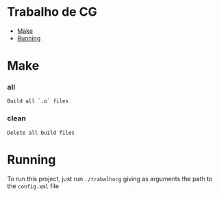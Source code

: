# Trabalho de CG
- [Make](#make)
- [Running](#running)


# Make

### all
    Build all `.o` files
  
### clean
    Delete all build files

# Running
To run this project, just run `./trabalhocg` giving as arguments the path to the `config.xml` file
